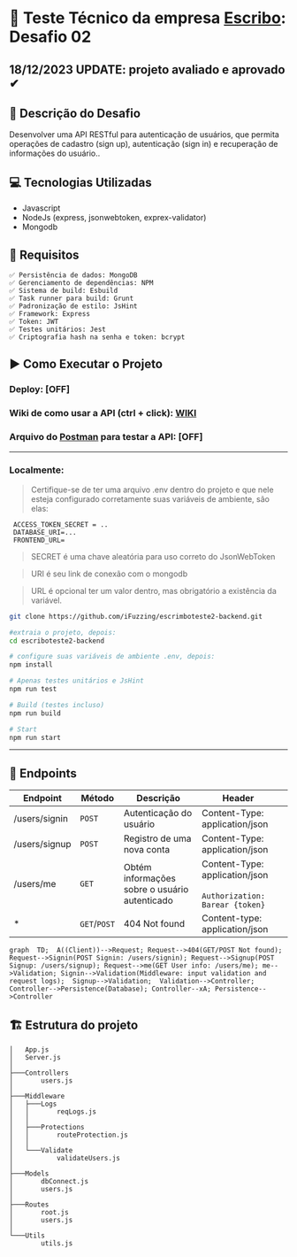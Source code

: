 # 🚀 Teste Técnico da empresa [Escribo](https://escribo.com/): Desafio 02 
## 18/12/2023 UPDATE: projeto avaliado e aprovado ✔
## 📝 Descrição do Desafio 

Desenvolver uma API RESTful para autenticação de usuários, que permita operações de cadastro (sign up),
autenticação (sign in) e recuperação de informações do usuário..

## 💻 Tecnologias Utilizadas 
- Javascript
- NodeJs (express, jsonwebtoken, exprex-validator)
- Mongodb

## 🔎 Requisitos
```
✅ Persistência de dados: MongoDB
✅ Gerenciamento de dependências: NPM
✅ Sistema de build: Esbuild
✅ Task runner para build: Grunt
✅ Padronização de estilo: JsHint
✅ Framework: Express
✅ Token: JWT
✅ Testes unitários: Jest 
✅ Criptografia hash na senha e token: bcrypt
```


## ▶️ Como Executar o Projeto 
### Deploy: [OFF]
### Wiki de como usar a API (ctrl + click): [WIKI](https://github.com/iFuzzing/escrimboteste2-backend/blob/main/WIKI.md)
### Arquivo do [Postman](https://www.postman.com/downloads/) para testar a API: [OFF]
---
### Localmente:
> Certifique-se de ter uma arquivo .env dentro do projeto e que nele esteja configurado corretamente suas variáveis de ambiente, são elas:
```
 ACCESS_TOKEN_SECRET = ..
 DATABASE_URI=...
 FRONTEND_URL= 
```
> SECRET é uma chave aleatória para uso correto do JsonWebToken 

> URI é seu link de conexão com o mongodb

>URL é opcional ter um valor dentro, mas obrigatório a existência da variável.
```bash
git clone https://github.com/iFuzzing/escrimboteste2-backend.git

#extraia o projeto, depois:
cd escriboteste2-backend

# configure suas variáveis de ambiente .env, depois:
npm install

# Apenas testes unitários e JsHint
npm run test

# Build (testes incluso)
npm run build

# Start
npm run start

```
---
## :dart: Endpoints
| Endpoint      | Método | Descrição                                    | Header  |   |
|---------------|--------|----------------------------------------------|---|---|
| /users/signin | `POST`   | Autenticação do usuário                      | Content-Type: application/json  |   |
| /users/signup | `POST`   | Registro de uma nova conta                   | Content-Type: application/json  |   |
| /users/me     | `GET`    | Obtém informações sobre o usuário autenticado | Content-Type: application/json <br /><br/>  `Authorization: Barear {token}`|   |
| *     		| `GET`/`POST`| 404 Not found | Content-type: application/json  |   |

```mermaid
graph  TD;  A((Client))-->Request; Request-->404(GET/POST Not found); Request-->Signin(POST Signin: /users/signin); Request-->Signup(POST Signup: /users/signup); Request-->me(GET User info: /users/me); me-->Validation; Signin-->Validation(Middleware: input validation and request logs);  Signup-->Validation;  Validation-->Controller; Controller-->Persistence(Database); Controller--xA; Persistence-->Controller
```
## :building_construction: Estrutura do projeto
````
│   App.js
│   Server.js
│
├───Controllers
│       users.js
│
├───Middleware
│   ├───Logs
│   │       reqLogs.js
│   │
│   ├───Protections
│   │       routeProtection.js
│   │
│   └───Validate
│           validateUsers.js
│
├───Models
│       dbConnect.js
│       users.js
│
├───Routes
│       root.js
│       users.js
│
└───Utils
        utils.js
````

